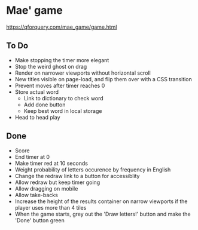 # Mae' game

https://qforquery.com/mae_game/game.html

## To Do
- Make stopping the timer more elegant
- Stop the weird ghost on drag
- Render on narrower viewports without horizontal scroll
- New titles visible on page-load, and flip them over with a CSS transition
- Prevent moves after timer reaches 0
- Store actual word
    - Link to dictionary to check word
    - Add done button
    - Keep best word in local storage
- Head to head play 


## Done
- Score
- End timer at 0
- Make timer red at 10 seconds
- Weight probability of letters occurence by frequency in English
- Change the redraw link to a button for accessiblity 
- Allow redraw but keep timer going
- Allow dragging on mobile
- Allow take-backs
- Increase the height of the results container on narrow viewports if the player uses more than 4 tiles
- When the game starts, grey out the 'Draw letters!' button and make the 'Done' button green


